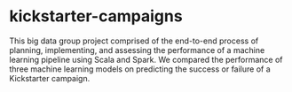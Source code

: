 # kickstarter-campaigns
This big data group project comprised of the end-to-end process of planning, implementing, and assessing the performance of a machine learning pipeline using Scala and Spark. We compared the performance of three machine learning models on predicting the success or failure of a Kickstarter campaign.
